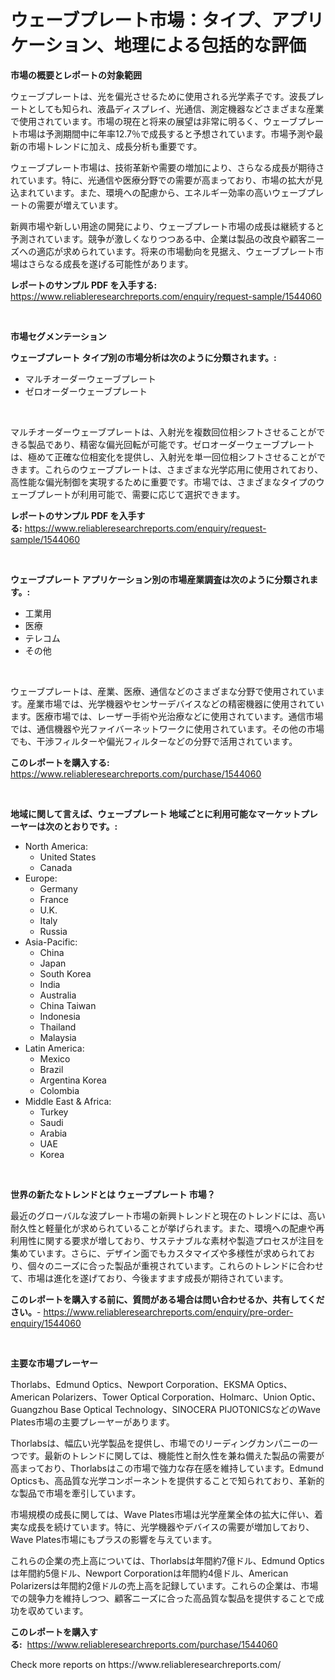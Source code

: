 <p><h1>ウェーブプレート市場：タイプ、アプリケーション、地理による包括的な評価</h1></p><p><strong>市場の概要とレポートの対象範囲</strong></p>
<p><p>ウェーブプレートは、光を偏光させるために使用される光学素子です。波長プレートとしても知られ、液晶ディスプレイ、光通信、測定機器などさまざまな産業で使用されています。市場の現在と将来の展望は非常に明るく、ウェーブプレート市場は予測期間中に年率12.7％で成長すると予想されています。市場予測や最新の市場トレンドに加え、成長分析も重要です。</p><p>ウェーブプレート市場は、技術革新や需要の増加により、さらなる成長が期待されています。特に、光通信や医療分野での需要が高まっており、市場の拡大が見込まれています。また、環境への配慮から、エネルギー効率の高いウェーブプレートの需要が増えています。</p><p>新興市場や新しい用途の開発により、ウェーブプレート市場の成長は継続すると予測されています。競争が激しくなりつつある中、企業は製品の改良や顧客ニーズへの適応が求められています。将来の市場動向を見据え、ウェーブプレート市場はさらなる成長を遂げる可能性があります。</p></p>
<p><strong>レポートのサンプル PDF を入手する:</strong> <a href="https://www.reliableresearchreports.com/enquiry/request-sample/1544060">https://www.reliableresearchreports.com/enquiry/request-sample/1544060</a></p>
<p>&nbsp;</p>
<p><strong>市場セグメンテーション</strong></p>
<p><strong>ウェーブプレート タイプ別の市場分析は次のように分類されます。:</strong></p>
<p><ul><li>マルチオーダーウェーブプレート</li><li>ゼロオーダーウェーブプレート</li></ul></p>
<p>&nbsp;</p>
<p><p>マルチオーダーウェーブプレートは、入射光を複数回位相シフトさせることができる製品であり、精密な偏光回転が可能です。ゼロオーダーウェーブプレートは、極めて正確な位相変化を提供し、入射光を単一回位相シフトさせることができます。これらのウェーブプレートは、さまざまな光学応用に使用されており、高性能な偏光制御を実現するために重要です。市場では、さまざまなタイプのウェーブプレートが利用可能で、需要に応じて選択できます。</p></p>
<p><strong>レポートのサンプル PDF を入手する:</strong>&nbsp;<a href="https://www.reliableresearchreports.com/enquiry/request-sample/1544060">https://www.reliableresearchreports.com/enquiry/request-sample/1544060</a></p>
<p>&nbsp;</p>
<p><strong> ウェーブプレート アプリケーション別の市場産業調査は次のように分類されます。:</strong></p>
<p><ul><li>工業用</li><li>医療</li><li>テレコム</li><li>その他</li></ul></p>
<p>&nbsp;</p>
<p><p>ウェーブプレートは、産業、医療、通信などのさまざまな分野で使用されています。産業市場では、光学機器やセンサーデバイスなどの精密機器に使用されています。医療市場では、レーザー手術や光治療などに使用されています。通信市場では、通信機器や光ファイバーネットワークに使用されています。その他の市場でも、干渉フィルターや偏光フィルターなどの分野で活用されています。</p></p>
<p><strong>このレポートを購入する:</strong>&nbsp; <a href="https://www.reliableresearchreports.com/purchase/1544060">https://www.reliableresearchreports.com/purchase/1544060</a></p>
<p>&nbsp;</p>
<p><strong>地域に関して言えば、ウェーブプレート 地域ごとに利用可能なマーケットプレーヤーは次のとおりです。:</strong></p>
<p><ul>
    <li>
        North America:
        <ul>
            <li>United States</li>
            <li>Canada</li>
        </ul>
    </li>
    <li>
        Europe:
        <ul>
            <li>Germany</li>
            <li>France</li>
            <li>U.K.</li>
            <li>Italy</li>
            <li>Russia</li>
        </ul>
    </li>
    <li>
        Asia-Pacific:
        <ul>
            <li>China</li>
            <li>Japan</li>
            <li>South Korea</li>
            <li>India</li>
            <li>Australia</li>
            <li>China Taiwan</li>
            <li>Indonesia</li>
            <li>Thailand</li>
            <li>Malaysia</li>
        </ul>
    </li>
    <li>
        Latin America:
        <ul>
            <li>Mexico</li>
            <li>Brazil</li>
            <li>Argentina Korea</li>
            <li>Colombia</li>
        </ul>
    </li>
    <li>
        Middle East & Africa:
        <ul>
            <li>Turkey</li>
            <li>Saudi</li>
            <li>Arabia</li>
            <li>UAE</li>
            <li>Korea</li>
        </ul>
    </li>
    </ul></p>
<p>&nbsp;</p>
<p><strong>世界の新たなトレンドとは ウェーブプレート 市場？</strong></p>
<p><p>最近のグローバルな波プレート市場の新興トレンドと現在のトレンドには、高い耐久性と軽量化が求められていることが挙げられます。また、環境への配慮や再利用性に関する要求が増しており、サステナブルな素材や製造プロセスが注目を集めています。さらに、デザイン面でもカスタマイズや多様性が求められており、個々のニーズに合った製品が重視されています。これらのトレンドに合わせて、市場は進化を遂げており、今後ますます成長が期待されています。</p></p>
<p><strong>このレポートを購入する前に、質問がある場合は問い合わせるか、共有してください。</strong>- <a href="https://www.reliableresearchreports.com/enquiry/pre-order-enquiry/1544060">https://www.reliableresearchreports.com/enquiry/pre-order-enquiry/1544060</a></p>
<p>&nbsp;</p>
<p><strong>主要な市場プレーヤー</strong></p>
<p><p>Thorlabs、Edmund Optics、Newport Corporation、EKSMA Optics、American Polarizers、Tower Optical Corporation、Holmarc、Union Optic、Guangzhou Base Optical Technology、SINOCERA PIJOTONICSなどのWave Plates市場の主要プレーヤーがあります。 </p><p>Thorlabsは、幅広い光学製品を提供し、市場でのリーディングカンパニーの一つです。最新のトレンドに関しては、機能性と耐久性を兼ね備えた製品の需要が高まっており、Thorlabsはこの市場で強力な存在感を維持しています。Edmund Opticsも、高品質な光学コンポーネントを提供することで知られており、革新的な製品で市場を牽引しています。</p><p>市場規模の成長に関しては、Wave Plates市場は光学産業全体の拡大に伴い、着実な成長を続けています。特に、光学機器やデバイスの需要が増加しており、Wave Plates市場にもプラスの影響を与えています。</p><p>これらの企業の売上高については、Thorlabsは年間約7億ドル、Edmund Opticsは年間約5億ドル、Newport Corporationは年間約4億ドル、American Polarizersは年間約2億ドルの売上高を記録しています。これらの企業は、市場での競争力を維持しつつ、顧客ニーズに合った高品質な製品を提供することで成功を収めています。</p></p>
<p><strong>このレポートを購入する:</strong>&nbsp;&nbsp;<a href="https://www.reliableresearchreports.com/purchase/1544060">https://www.reliableresearchreports.com/purchase/1544060</a></p>
<p>Check more reports on https://www.reliableresearchreports.com/</p>